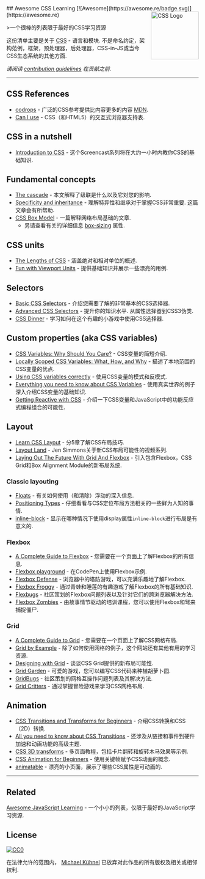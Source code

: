 <div class="github-widget" data-repo="micromata/awesome-css-learning"></div>
## Awesome CSS Learning [![Awesome](https://awesome.re/badge.svg)](https://awesome.re) <a href="https://developer.mozilla.org/docs/Web/CSS"><img src="https://dzwonsemrish7.cloudfront.net/items/1Q3S3H0L1C1V2e2B2v3T/css3-logo.svg" width="125" align="right" alt="CSS Logo"></a>

&gt;一个很棒的列表限于最好的CSS学习资源

这份清单主要是关于 [CSS](https://developer.mozilla.org/docs/Web/CSS)   - 语言和模块.  不是命名约定，架构范例，框架，预处理器，后处理器，CSS-in-JS或当今CSS生态系统的其他方面.

*请阅读 [contribution guidelines](https://github.com/micromata/awesome-css-learning/blob/master/.github/contributing.md) 在贡献之前.*



---

## CSS References

- [codrops](https://tympanus.net/codrops/css_reference/) - 广泛的CSS参考提供比内容更多的内容 [MDN](https://developer.mozilla.org/en-US/docs/Web/CSS/Reference).
- [Can I use](https://caniuse.com) -  CSS（和HTML5）的交互式浏览器支持表.

## CSS in a nutshell

- [Introduction to CSS](https://scrimba.com/g/gintrotocss) - 这个Screencast系列将在大约一小时内教你CSS的基础知识.

## Fundamental concepts

- [The cascade](https://developer.mozilla.org/en-US/docs/Web/CSS/Cascade) - 本文解释了级联是什么以及它对您的影响.
- [Specificity and inheritance](https://www.smashingmagazine.com/2010/04/css-specificity-and-inheritance/)   - 理解特异性和继承对于掌握CSS非常重要.  这篇文章会有所帮助.
- [CSS Box Model](https://developer.mozilla.org/en-US/docs/Learn/CSS/Introduction_to_CSS/Box_model) - 一篇解释网络布局基础的文章.
  - 另请查看有关的详细信息 [box-sizing](https://css-tricks.com/box-sizing/) 属性.

## CSS units

- [The Lengths of CSS](https://css-tricks.com/the-lengths-of-css/) - 涵盖绝对和相对单位的概述.
- [Fun with Viewport Units](https://css-tricks.com/fun-viewport-units/) - 提供基础知识并展示一些漂亮的用例.

## Selectors

- [Basic CSS Selectors](https://www.sitepoint.com/css-selectors/) - 介绍您需要了解的非常基本的CSS选择器.
- [Advanced CSS Selectors](https://www.smashingmagazine.com/2009/08/taming-advanced-css-selectors/)   - 提升你的知识水平.  从属性选择器到CSS3伪类.
- [CSS Dinner](https://flukeout.github.io) - 学习如何在这个有趣的小游戏中使用CSS选择器.

## Custom properties (aka CSS variables)

- [CSS Variables: Why Should You Care?](https://developers.google.com/web/updates/2016/02/css-variables-why-should-you-care) -  CSS变量的简短介绍.
- [Locally Scoped CSS Variables: What, How, and Why](https://una.im/local-css-vars/) - 描述了本地范围的CSS变量的优点.
- [Using CSS variables correctly](https://www.madebymike.com.au/writing/using-css-variables/) - 使用CSS变量的模式和反模式.
- [Everything you need to know about CSS Variables](https://medium.freecodecamp.org/everything-you-need-to-know-about-css-variables-c74d922ea855) - 使用真实世界的例子深入介绍CSS变量的基础知识.
- [Getting Reactive with CSS](https://www.youtube.com/watch?v=4IRPxCMAIfA) - 介绍一下CSS变量和JavaScript中的功能反应式编程组合的可能性.

## Layout

- [Learn CSS Layout](http://book.mixu.net/css) - 分5章了解CSS布局技巧.
- [Layout Land](https://www.youtube.com/channel/UC7TizprGknbDalbHplROtag) -  Jen Simmons关于新CSS布局可能性的视频系列.
- [Laying Out The Future With Grid And Flexbox](https://www.youtube.com/watch?v=hj355PRbwSQ) - 引入包含Flexbox，CSS Grid和Box Alignment Module的新布局系统.

### Classic layouting

- [Floats](https://tympanus.net/codrops/css_reference/float/) - 有关如何使用（和清除）浮动的深入信息.
- [Positioning Types](https://scotch.io/bar-talk/5-things-you-might-not-know-about-the-css-positioning-types) - 仔细看看与CSS定位布局方法相关的一些鲜为人知的事情.
- [inline-block](https://iamsteve.me/blog/entry/inline_block) - 显示在哪种情况下使用display属性`inline-block`进行布局是有意义的.

### Flexbox

- [A Complete Guide to Flexbox](https://css-tricks.com/snippets/css/a-guide-to-flexbox/) - 您需要在一个页面上了解Flexbox的所有信息.
- [Flexbox playground](https://codepen.io/enxaneta/full/adLPwv) - 在CodePen上使用Flexbox示例.
- [Flexbox Defense](http://www.flexboxdefense.com) - 浏览器中的塔防游戏，可以充满乐趣地了解Flexbox.
- [Flexbox Froggy](https://flexboxfroggy.com) - 通过青蛙和睡莲的有趣游戏了解Flexbox的所有基础知识.
- [Flexbugs](https://github.com/philipwalton/flexbugs) - 社区策划的Flexbox问题列表以及针对它们的跨浏览器解决方法.
- [Flexbox Zombies](https://flexboxzombies.com) - 由故事情节驱动的培训课程，您可以使用Flexbox和弩来捕捉僵尸.

### Grid

- [A Complete Guide to Grid](https://css-tricks.com/snippets/css/complete-guide-grid/) - 您需要在一个页面上了解CSS网格布局.
- [Grid by Example](https://gridbyexample.com) - 除了如何使用网格的例子，这个网站还有其他有用的学习资源.
- [Designing with Grid](http://jensimmons.com/presentation/designing-grid) - 谈谈CSS Grid提供的新布局可能性.
- [Grid Garden](https://cssgridgarden.com) - 可爱的游戏，您可以编写CSS代码来种植胡萝卜园.
- [GridBugs](https://github.com/rachelandrew/gridbugs) - 社区策划的网格互操作问题列表及其解决方法.
- [Grid Critters](https://www.gridcritters.com) - 通过掌握冒险游戏来学习CSS网格布局.

## Animation

- [CSS Transitions and Transforms for Beginners](https://robots.thoughtbot.com/transitions-and-transforms) - 介绍CSS转换和CSS（2D）转换.
- [All you need to know about CSS Transitions](https://blog.alexmaccaw.com/css-transitions) - 还涉及从链接和事件到硬件加速和动画功能的高级主题.
- [CSS 3D transforms](https://3dtransforms.desandro.com) - 多页面教程，包括卡片翻转和旋转木马效果等示例.
- [CSS Animation for Beginners](https://robots.thoughtbot.com/css-animation-for-beginners) - 使用关键帧赋予CSS动画的概念.
- [animatable](http://leaverou.github.io/animatable/) - 漂亮的小页面，展示了哪些CSS属性是可动画的. 

---

## Related

[Awesome JavaScript Learning](https://github.com/micromata/awesome-javascript-learning) - 一个小小的列表，仅限于最好的JavaScript学习资源.

## License

[![CC0](http://mirrors.creativecommons.org/presskit/buttons/88x31/svg/cc-zero.svg)](https://creativecommons.org/publicdomain/zero/1.0/)

在法律允许的范围内， [Michael Kühnel](http://micromata.de) 已放弃对此作品的所有版权及相关或相邻权利.

